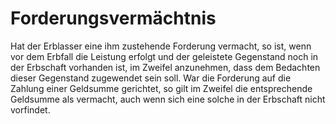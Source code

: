 # Forderungsvermächtnis

Hat der Erblasser eine ihm zustehende Forderung vermacht, so ist, wenn vor dem Erbfall die Leistung erfolgt und der geleistete Gegenstand noch in der Erbschaft vorhanden ist, im Zweifel anzunehmen, dass dem Bedachten dieser Gegenstand zugewendet sein soll. War die Forderung auf die Zahlung einer Geldsumme gerichtet, so gilt im Zweifel die entsprechende Geldsumme als vermacht, auch wenn sich eine solche in der Erbschaft nicht vorfindet.